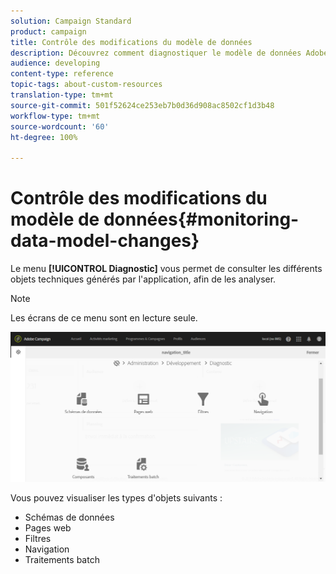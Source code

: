 ```yaml
---
solution: Campaign Standard
product: campaign
title: Contrôle des modifications du modèle de données
description: Découvrez comment diagnostiquer le modèle de données Adobe Campaign.
audience: developing
content-type: reference
topic-tags: about-custom-resources
translation-type: tm+mt
source-git-commit: 501f52624ce253eb7b0d36d908ac8502cf1d3b48
workflow-type: tm+mt
source-wordcount: '60'
ht-degree: 100%

---
```



# Contrôle des modifications du modèle de données{#monitoring-data-model-changes}

Le menu **[!UICONTROL Diagnostic]** vous permet de consulter les différents objets techniques générés par l&#39;application, afin de les analyser.

>[!NOTE]
>
>Les écrans de ce menu sont en lecture seule.

![](assets/diagnostic.png)

Vous pouvez visualiser les types d&#39;objets suivants :

* Schémas de données
* Pages web
* Filtres
* Navigation
* Traitements batch


